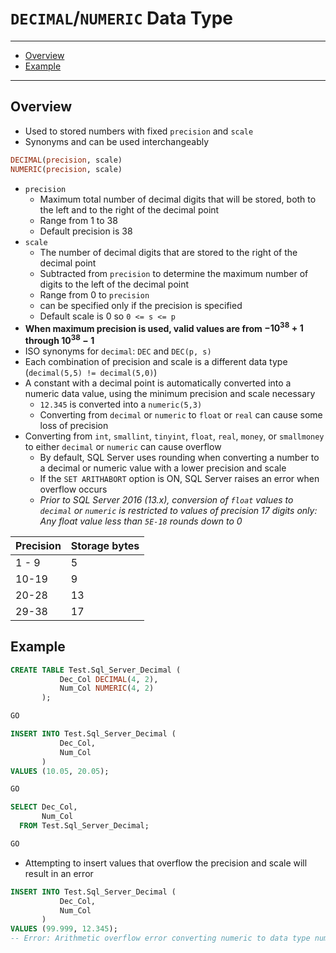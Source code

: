 # `DECIMAL`/`NUMERIC` Data Type

---

- [Overview](#overview)
- [Example](#example)

---

## Overview

- Used to stored numbers with fixed `precision` and `scale`
- Synonyms and can be used interchangeably

```sql
DECIMAL(precision, scale)
NUMERIC(precision, scale)
```

- `precision`
  - Maximum total number of decimal digits that will be stored, both to the left and to the right of the decimal point
  - Range from 1 to 38
  - Default precision is 38
- `scale`
  - The number of decimal digits that are stored to the right of the decimal point
  - Subtracted from `precision` to determine the maximum number of digits to the left of the decimal point
  - Range from 0 to `precision`
  - can be specified only if the precision is specified
  - Default scale is 0 so `0 <= s <= p`
- **When maximum precision is used, valid values are from $-10^{38}+1$ through $10^{38}-1$**
- ISO synonyms for `decimal`: `DEC` and `DEC(p, s)`
- Each combination of precision and scale is a different data type (`decimal(5,5) != decimal(5,0)`)
- A constant with a decimal point is automatically converted into a numeric data value, using the minimum precision and scale necessary
  - `12.345` is converted into a `numeric(5,3)`
  - Converting from `decimal` or `numeric` to `float` or `real` can cause some loss of precision
- Converting from `int`, `smallint`, `tinyint`, `float`, `real`, `money`, or `smallmoney` to either `decimal` or `numeric` can cause overflow
  - By default, SQL Server uses rounding when converting a number to a decimal or numeric value with a lower precision and scale
  - If the `SET ARITHABORT` option is ON, SQL Server raises an error when overflow occurs
  - *Prior to SQL Server 2016 (13.x), conversion of `float` values to `decimal` or `numeric` is restricted to values of precision 17 digits only: Any float value less than `5E-18` rounds down to 0*

Precision|Storage bytes
---------|-------------
1 - 9|5
10-19|9
20-28|13
29-38|17

## Example

```sql
CREATE TABLE Test.Sql_Server_Decimal (
           Dec_Col DECIMAL(4, 2),
           Num_Col NUMERIC(4, 2)
       );

GO

INSERT INTO Test.Sql_Server_Decimal (
           Dec_Col,
           Num_Col
       )
VALUES (10.05, 20.05);

GO

SELECT Dec_Col,
       Num_Col
  FROM Test.Sql_Server_Decimal;

GO
```

- Attempting to insert values that overflow the precision and scale will result in an error

```sql
INSERT INTO Test.Sql_Server_Decimal (
           Dec_Col,
           Num_Col
       )
VALUES (99.999, 12.345);
-- Error: Arithmetic overflow error converting numeric to data type numeric
```
